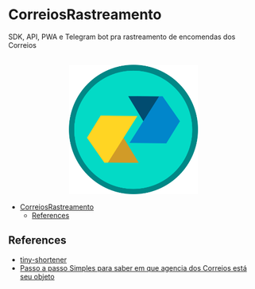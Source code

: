 # CorreiosRastreamento
SDK, API, PWA e Telegram bot pra rastreamento de encomendas dos Correios

<div align="center">
  <br>
    <img width="260" src="./logo/logo.png" />
  <br>
</div>

- [CorreiosRastreamento](#correiosrastreamento)
  - [References](#references)

## References

- [tiny-shortener](https://github.com/Fazendaaa/tiny-shortener)
- [Passo a passo Simples para saber em que agencia dos Correios está seu objeto](https://rastreamentocorreios.tv/passo-a-passo-simples-para-saber-em-que-agencia-dos-correios-esta-seu-objeto/)
